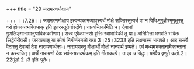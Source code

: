 +++
title = "29 जरामरणमोक्षाय"

+++
।।7.29।। जरामरणमोक्षाय इत्यन्यकामव्यावृत्त्यर्थं मोक्षे सक्तिस्तुत्यर्थ
वा न विधिःमुमुक्षोरमुमुक्षुस्तु वरो ह्येकान्तभक्तिभाक् इति
इतरस्तुतेर्नारदीये। नात्यन्तिकमिति च। देवानां
गुणलिङ्गानामानुश्राविककर्मणाम्। सत्त्व एवैकमनसो वृत्तिः स्वाभाविकी तु
या। अनिमित्ता भगवति भक्तिः सिद्धेर्गरीयसी। जरयत्याशु या कोशं निगीर्णमनलो
यथा 3।25।3233 इति लक्षणाच्च भागवते। आह चसर्वे वेदास्तु देवार्था देवा
नारायणार्थकाः। नारायणस्तु मोक्षार्थो मोक्षो नान्यार्थ इष्यते। एवं
मध्यमभक्तानामेकान्तानां न कस्यचित्। अर्थे नारायणो देवः
सर्वमन्यत्तदर्थकम् इति गीताकल्पे। त एव च विदुः। यमेवैष वृणुते
कठो.2।22मुंडो.2।3 इति श्रुतेः।
